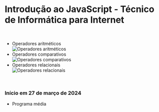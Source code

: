 # Introdução ao JavaScript - Técnico de Informática para Internet

<br>
<ul>
  <li>Operadores aritméticos</li>
  <img align="center"  alt="Operadores aritméticos" src = "https://hermes.dio.me/assets/articles/b4e721d8-6fb0-4019-96b6-db59af4e6bca.png">
  <li>Operadores comparativos</li>
  <img align="center"  alt="Operadores comparativos" src = "https://hermes.dio.me/assets/articles/f9c5fc3f-e9e1-4291-bf7f-0ad753d75d47.png">
  <li>Operadores relacionais</li>
  <img align="center"  alt="Operadores relacionais" src = "https://hermes.dio.me/assets/articles/e3f93daa-fce2-4edd-affe-f49820a6f3de.png">
</ul>
<br>

<h3>Início em 27 de março de 2024</h3>

<ul>
  <li>Programa média</li>
</ul>

